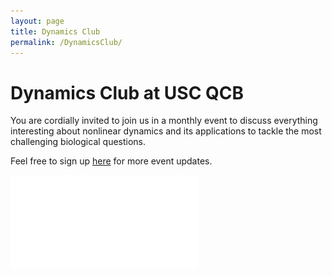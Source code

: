 ```yaml
---
layout: page
title: Dynamics Club
permalink: /DynamicsClub/
---
```


# Dynamics Club at USC QCB

You are cordially invited to join us in a monthly event to discuss everything interesting about nonlinear dynamics and its applications to tackle the most challenging biological questions. 

Feel free to sign up [here](https://forms.gle/zvwmxyHC8XhYZZx77) for more event updates.

![DynamicsClub](/images/DynamicsClub.pdf)